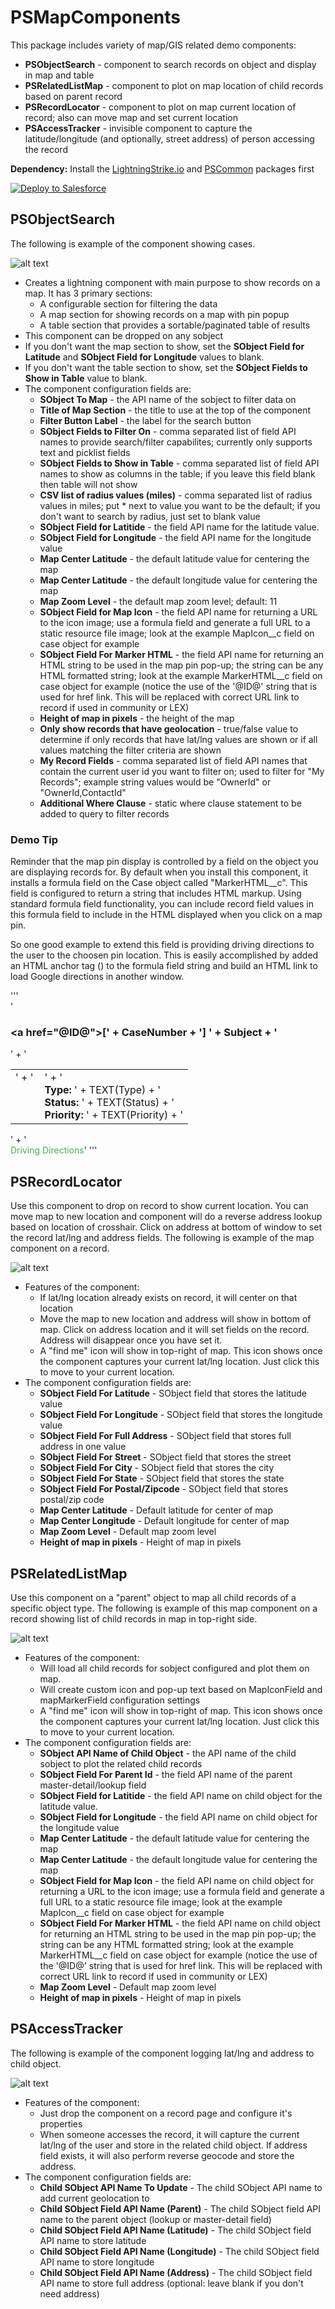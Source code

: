 # PSMapComponents
This package includes variety of map/GIS related demo components:
* <b>PSObjectSearch</b> - component to search records on object and display in map and table
* <b>PSRelatedListMap</b> - component to plot on map location of child records based on parent record
* <b>PSRecordLocator</b> - component to plot on map current location of record; also can move map and set current location
* <b>PSAccessTracker</b> - invisible component to capture the latitude/longitude (and optionally, street address) of person accessing the record

<b>Dependency:</b> Install the [LightningStrike.io](https://github.com/thedges/Lightning-Strike) and [PSCommon](https://github.com/thedges/PSCommon) packages first

<a href="https://githubsfdeploy.herokuapp.com">
  <img alt="Deploy to Salesforce"
       src="https://raw.githubusercontent.com/afawcett/githubsfdeploy/master/deploy.png">
</a>

## PSObjectSearch
The following is example of the component showing cases.

![alt text](https://github.com/thedges/PSMapComponents/blob/master/PSObjectMap.png "Sample Image")

* Creates a lightning component with main purpose to show records on a map. It has 3 primary sections:
  - A configurable section for filtering the data
  - A map section for showing records on a map with pin popup
  - A table section that provides a sortable/paginated table of results
* This component can be dropped on any sobject
* If you don't want the map section to show, set the <b>SObject Field for Latitude</b> and <b>SObject Field for Longitude</b> values to blank.
* If you don't want the table section to show, set the <b>SObject Fields to Show in Table</b> value to blank.
* The component configuration fields are:
  - <b>SObject To Map</b> - the API name of the sobject to filter data on
  - <b>Title of Map Section</b> - the title to use at the top of the component
  - <b>Filter Button Label</b> - the label for the search button
  - <b>SObject Fields to Filter On</b> - comma separated list of field API names to provide search/filter capabilites; currently only supports text and picklist fields
  - <b>SObject Fields to Show in Table</b> - comma separated list of field API names to show as columns in the table; if you leave this field blank then table will not show
  - <b>CSV list of radius values (miles)</b> - comma separated list of radius values in miles; put * next to value you want to be the default; if you don't want to search by radius, just set to blank value
  - <b>SObject Field for Latitide</b> - the field API name for the latitude value.
  - <b>SObject Field for Longitude</b> - the field API name for the longitude value
  - <b>Map Center Latitude</b> - the default latitude value for centering the map
  - <b>Map Center Latitude</b> - the default longitude value for centering the map
  - <b>Map Zoom Level</b> - the default map zoom level; default: 11
  - <b>SObject Field for Map Icon</b> - the field API name for returning a URL to the icon image; use a formula field and generate a full URL to a static resource file image; look at the example MapIcon__c field on case object for example
  - <b>SObject Field For Marker HTML</b> - the field API name for returning an HTML string to be used in the map pin pop-up; the string can be any HTML formatted string; look at the example MarkerHTML__c field on case object for example (notice the use of the '@ID@' string that is used for href link. This will be replaced with correct URL link to record if used in community or LEX)
  - <b>Height of map in pixels</b> - the height of the map
  - <b>Only show records that have geolocation</b> - true/false value to determine if only records that have lat/lng values are shown or if all values matching the filter criteria are shown
  - <b>My Record Fields</b> - comma separated list of field API names that contain the current user id you want to filter on; used to filter for "My Records"; example string values would be "OwnerId" or "OwnerId,ContactId"
  - <b>Additional Where Clause</b> - static where clause statement to be added to query to filter records

### Demo Tip

Reminder that the map pin display is controlled by a field on the object you are displaying records for. By default when you install this component, it installs a formula field on the Case object called "MarkerHTML__c". This field is configured to return a string that includes HTML markup. Using standard formula field functionality, you can include record field values in this formula field to include in the HTML displayed when you click on a map pin.

So one good example to extend this field is providing driving directions to the user to the choosen pin location. This is easily accomplished by added an HTML anchor tag (<a>) to the formula field string and build an HTML link to load Google directions in another window. 

'''  
  '<h3><a href=\"@ID@\">[' +  CaseNumber  + '] ' + Subject + '</a></h3>' +
                            '<table><tr><td valign="top" style="padding-right: 10px">' +
                            '</td><td>' +
                            '<br/><b>Type:</b> ' + TEXT(Type) + 
                            '<br/><b>Status:</b> ' + TEXT(Status) + 
                            '<br/><b>Priority:</b> ' + TEXT(Priority) +
                            '</td></tr></table>' +
'<br/><a href="https://www.google.com/maps/dir/?api=1&destination=' +  TEXT(Location__Latitude__s)  + ',' +  TEXT(Location__Longitude__s)  + '" target="_blank" style="text-decoration:none;color:#47b055;">Driving Directions</a>'
'''



## PSRecordLocator
Use this component to drop on record to show current location. You can move map to new location and component will do a reverse address lookup based on location of crosshair. Click on address at bottom of window to set the record lat/lng and address fields. The following is example of the map component on a record.

![alt text](https://github.com/thedges/PSMapComponents/blob/master/geotest.png "Sample Image")

* Features of the component:
  - If lat/lng location already exists on record, it will center on that location
  - Move the map to new location and address will show in bottom of map. Click on address location and it will set fields on the record. Address will disappear once you have set it.
  - A "find me" icon will show in top-right of map. This icon shows once the component captures your current lat/lng location. Just click this to move to your current location.
* The component configuration fields are:
  - <b>SObject Field For Latitude</b> - SObject field that stores the latitude value
  - <b>SObject Field For Longitude</b> - SObject field that stores the longitude value
  - <b>SObject Field For Full Address</b> - SObject field that stores full address in one value
  - <b>SObject Field For Street</b> - SObject field that stores the street
  - <b>SObject Field For City</b> - SObject field that stores the city
  - <b>SObject Field For State</b> - SObject field that stores the state
  - <b>SObject Field For Postal/Zipcode</b> - SObject field that stores postal/zip code
  - <b>Map Center Latitude</b> - Default latitude for center of map
  - <b>Map Center Longitude</b> - Default longitude for center of map
  - <b>Map Zoom Level</b> - Default map zoom level
  - <b>Height of map in pixels</b> - Height of map in pixels
  
## PSRelatedListMap
Use this component on a "parent" object to map all child records of a specific object type. The following is example of this map component on a record showing list of child records in map in top-right side.

![alt text](https://github.com/thedges/PSMapComponents/blob/master/relatedListMap.png "Sample Image")

* Features of the component:
  - Will load all child records for sobject configured and plot them on map.
  - Will create custom icon and pop-up text based on MapIconField and mapMarkerField configuration settings
  - A "find me" icon will show in top-right of map. This icon shows once the component captures your current lat/lng location. Just click this to move to your current location.
* The component configuration fields are:
  - <b>SObject API Name of Child Object</b> - the API name of the child sobject to plot the related child records
  - <b>SObject Field For Parent Id</b> - the field API name of the parent master-detail/lookup field
  - <b>SObject Field for Latitide</b> - the field API name on child object for the latitude value.
  - <b>SObject Field for Longitude</b> - the field API name on child object for the longitude value
  - <b>Map Center Latitude</b> - the default latitude value for centering the map
  - <b>Map Center Latitude</b> - the default longitude value for centering the map
  - <b>SObject Field for Map Icon</b> - the field API name on child object for returning a URL to the icon image; use a formula field and generate a full URL to a static resource file image; look at the example MapIcon__c field on case object for example
  - <b>SObject Field For Marker HTML</b> - the field API name on child object for returning an HTML string to be used in the map pin pop-up; the string can be any HTML formatted string; look at the example MarkerHTML__c field on case object for example (notice the use of the '@ID@' string that is used for href link. This will be replaced with correct URL link to record if used in community or LEX)
  - <b>Map Zoom Level</b> - Default map zoom level
  - <b>Height of map in pixels</b> - Height of map in pixels  
  
## PSAccessTracker
The following is example of the component logging lat/lng and address to child object.

![alt text](https://github.com/thedges/PSMapComponents/blob/master/recordaccess.png "Sample Image")

* Features of the component:
  - Just drop the component on a record page and configure it's properties
  - When someone accesses the record, it will capture the current lat/lng of the user and store in the related child object. If address field exists, it will also perform reverse geocode and store the address.
* The component configuration fields are:
  - <b>Child SObject API Name To Update</b> - The child SObject API name to add current geolocation to
  - <b>Child SObject Field API Name (Parent)</b> - The child SObject field API name to the parent object (lookup or master-detail field)
  - <b>Child SObject Field API Name (Latitude)</b> - The child SObject field API name to store latitude 
  - <b>Child SObject Field API Name (Longitude)</b> - The child SObject field API name to store longitude 
  - <b>Child SObject Field API Name (Address)</b> - The child SObject field API name to store full address (optional: leave blank if you don't need address)
  


